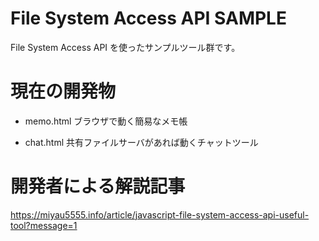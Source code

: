 # File System Access API SAMPLE

File System Access API を使ったサンプルツール群です。  

# 現在の開発物

- memo.html ブラウザで動く簡易なメモ帳

- chat.html 共有ファイルサーバがあれば動くチャットツール

# 開発者による解説記事

https://miyau5555.info/article/javascript-file-system-access-api-useful-tool?message=1
